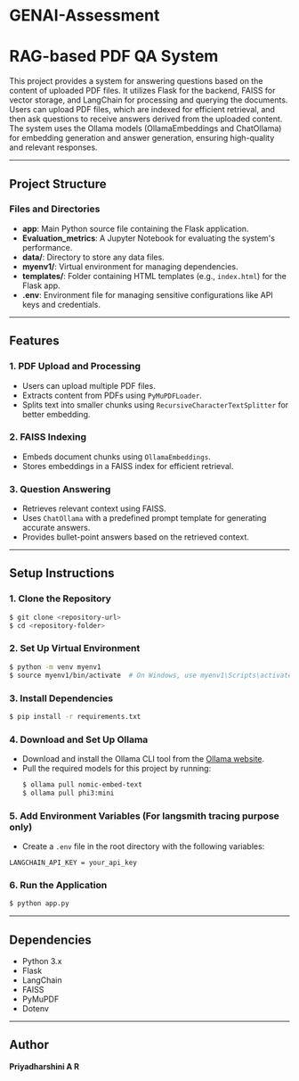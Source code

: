 # GENAI-Assessment

# RAG-based PDF QA System

This project provides a system for answering questions based on the content of uploaded PDF files. It utilizes Flask for the backend, FAISS for vector storage, and LangChain for processing and querying the documents. Users can upload PDF files, which are indexed for efficient retrieval, and then ask questions to receive answers derived from the uploaded content. The system uses the Ollama models (OllamaEmbeddings and ChatOllama) for embedding generation and answer generation, ensuring high-quality and relevant responses.

---

## Project Structure

### **Files and Directories**

- **app**: Main Python source file containing the Flask application.
- **Evaluation_metrics**: A Jupyter Notebook for evaluating the system's performance.
- **data/**: Directory to store any data files.
- **myenv1/**: Virtual environment for managing dependencies.
- **templates/**: Folder containing HTML templates (e.g., `index.html`) for the Flask app.
- **.env**: Environment file for managing sensitive configurations like API keys and credentials.

---

## Features

### 1. **PDF Upload and Processing**

- Users can upload multiple PDF files.
- Extracts content from PDFs using `PyMuPDFLoader`.
- Splits text into smaller chunks using `RecursiveCharacterTextSplitter` for better embedding.

### 2. **FAISS Indexing**

- Embeds document chunks using `OllamaEmbeddings`.
- Stores embeddings in a FAISS index for efficient retrieval.

### 3. **Question Answering**

- Retrieves relevant context using FAISS.
- Uses `ChatOllama` with a predefined prompt template for generating accurate answers.
- Provides bullet-point answers based on the retrieved context.

---

## Setup Instructions

### **1. Clone the Repository**

```bash
$ git clone <repository-url>
$ cd <repository-folder>
```

### **2. Set Up Virtual Environment**

```bash
$ python -m venv myenv1
$ source myenv1/bin/activate  # On Windows, use myenv1\Scripts\activate
```

### **3. Install Dependencies**

```bash
$ pip install -r requirements.txt
```
### **4. Download and Set Up Ollama**

- Download and install the Ollama CLI tool from the [Ollama website](https://ollama.ai/).
- Pull the required models for this project by running:
  ```bash
  $ ollama pull nomic-embed-text
  $ ollama pull phi3:mini
  ```

### **5. Add Environment Variables** (For langsmith tracing purpose only)

- Create a `.env` file in the root directory with the following variables:

```
LANGCHAIN_API_KEY = your_api_key
```

### **6. Run the Application**

```bash
$ python app.py
```

---

## Dependencies

- Python 3.x
- Flask
- LangChain
- FAISS
- PyMuPDF
- Dotenv

---

## Author

**Priyadharshini A R**
